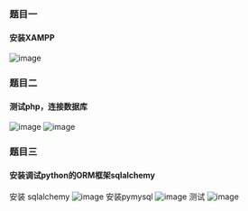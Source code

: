 ### 题目一
#### 安装XAMPP
![image]()
### 题目二
#### 测试php，连接数据库
![image]()
![image]()
### 题目三
#### 安装调试python的ORM框架sqlalchemy
安装 sqlalchemy
![image]()
安装pymysql
![image]()
测试
![image]()

